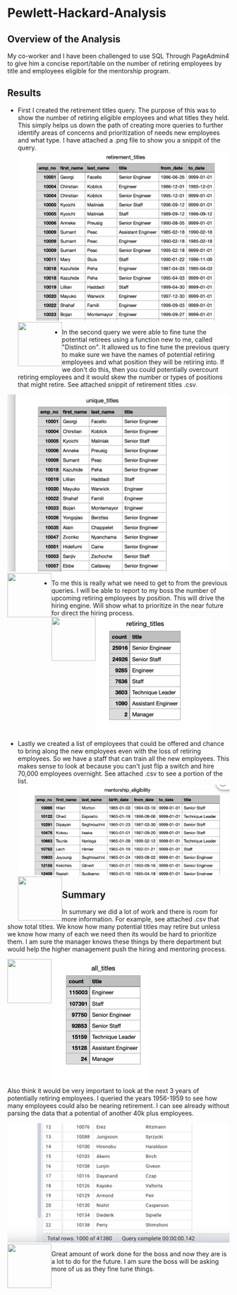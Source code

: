 # Pewlett-Hackard-Analysis

## Overview of the Analysis

My co-worker and I have been challenged to use SQL Through PageAdmin4 to give him a concise report/table on the number of retiring employees by title and employees eligible for the mentorship program.

## Results

* First I created the retirement titles query. The purpose of this was to show the number of retiring eligible employees and what titles they held.  This simply helps us down the path of creating more queries to further identify areas of concerns and prioritization of needs new employees and what type. I have attached a .png file to show you a snippit of the query.
![retirement_titles.png](https://github.com/fatkid2x4/Pewlett-Hackard-Analysis/blob/main/Retirement%20Titles.png) <img align="left" width="100" height="100" src="http://www.fillmurray.com/100/100">

* In the second query we were able to fine tune the potential retirees using a function new to me, called "Distinct on".  It allowed us to fine tune the previous query to make sure we have the names of potential retiring employees and what position they will be retiring into.  If we don't do this, then you could potentially overcount retiring employees and it would skew the number or types of positions that might retire.  See attached snippit of retirement titles .csv.

![unique_titles.png](https://github.com/fatkid2x4/Pewlett-Hackard-Analysis/blob/main/Unique%20Titles.png) <img align="left" width="100" height="100" src="http://www.fillmurray.com/100/100">

* To me this is really what we need to get to from the previous queries.  I will be able to report to my boss the number of upcoming retiring employees by position.  This will drive the hiring engine.  Will show what to prioritize in the near future for direct the hiring process.  
![retiring_titles.png](https://github.com/fatkid2x4/Pewlett-Hackard-Analysis/blob/main/Retiring%20Titles.png) <img align="left" width="100" height="100" src="http://www.fillmurray.com/100/100">

* Lastly we created a list of employees that could be offered and chance to bring along the new employees even with the loss of retiring employees.  So we have a staff that can train all the new employees.  This makes sense to look at because you can't just flip a switch and hire 70,000 employees overnight.  See attached .csv to see a portion of the list.
![mentorship_eligibility.png](https://github.com/fatkid2x4/Pewlett-Hackard-Analysis/blob/main/Mentorship%20Eligibility.png) <img align="left" width="100" height="100" src="http://www.fillmurray.com/100/100">

## Summary

In summary we did a lot of work and there is room for more information.  For example, see attached .csv that show total titles. We know how many potential titles may retire but unless we know how many of each we need then its would be hard to prioritize them.  I am sure the manager knows these things by there department but would help the higher management push the hiring and mentoring process.

![all.titles](https://github.com/fatkid2x4/Pewlett-Hackard-Analysis/blob/main/all%20titles.png)<img align="left" width="100" height="100" src="http://www.fillmurray.com/100/100">

Also think it would be very important to look at the next 3 years of potentially retiring employees.  I queried the years 1956-1959 to see how many employees could also be nearing retirement.  I can see already without parsing the data that a potential of another 40k plus employees.

![next_three](https://github.com/fatkid2x4/Pewlett-Hackard-Analysis/blob/main/Next%20Three.png)<img align="left" width="100" height="100" src="http://www.fillmurray.com/100/100">

Great amount of work done for the boss and now they are is a lot to do for the future.  I am sure the boss will be asking more of us as they fine tune things.

